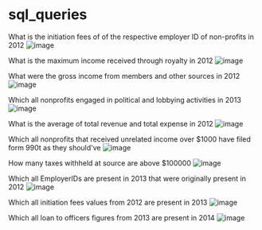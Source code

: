 # sql_queries
What is the initiation fees of of the respective employer ID of non-profits in 2012
![image](https://user-images.githubusercontent.com/100994437/156889702-61645afb-d779-4b89-8078-29324c3d71ba.png)

What is the maximum income received through royalty in 2012
![image](https://user-images.githubusercontent.com/100994437/156889726-719b7c71-76a9-4bb4-893b-328afd7d5336.png)

What were the gross income from members and other sources in 2012
![image](https://user-images.githubusercontent.com/100994437/156889860-29503ace-1c06-4ead-b4b8-8fdd61f37f82.png)

Which all nonprofits engaged in political and lobbying activities in 2013
![image](https://user-images.githubusercontent.com/100994437/156889887-10355da9-6961-4cbb-9e10-c0a01bc6057e.png)

What is the average of total revenue and total expense in 2012
![image](https://user-images.githubusercontent.com/100994437/156889914-a10d01db-7d59-44cc-8810-de7b16d9fd09.png)

Which all nonprofits that received unrelated income over $1000 have filed form 990t as they should've
![image](https://user-images.githubusercontent.com/100994437/156889935-ced4882b-4792-48f0-a353-3b5da27376ed.png)

How many taxes withheld at source are above $100000
![image](https://user-images.githubusercontent.com/100994437/156889965-34e39526-e1e2-4a0c-af09-b77798b22995.png)

Which all EmployerIDs are present in 2013 that were originally present in 2012
![image](https://user-images.githubusercontent.com/100994437/156889985-79145a6a-da24-4eee-8424-27cb5ca7ee74.png)

Which all initiation fees values from 2012 are present in 2013
![image](https://user-images.githubusercontent.com/100994437/156889994-318752dd-b9dc-4e2f-9a35-b300ca9069b2.png)

Which all loan to officers figures from 2013 are present in 2014
![image](https://user-images.githubusercontent.com/100994437/156889999-8978d8f6-9be3-46af-be7f-f78cb4eac938.png)
